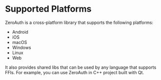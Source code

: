 # Supported Platforms

ZeroAuth is a cross-platform library that supports the following platforms:

- Android
- iOS
- macOS
- Windows
- Linux
- Web

It also provides shared libs that can be used by any language that supports FFIs. For example, you can use ZeroAuth in
C++ project built with Qt.
